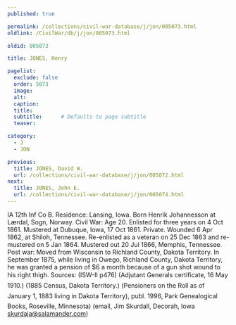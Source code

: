 ```yaml
---
published: true

permalink: /collections/civil-war-database/j/jon/005073.html
oldlink: /CivilWar/db/j/jon/005073.html

oldid: 005073

title: JONES, Henry

pagelist:
  exclude: false
  order: 5073
  image: 
  alt:
  caption:
  title:
  subtitle:      # Defaults to page subtitle
  teaser:

category: 
  - J 
  - JON

previous:
  title: JONES, David W.
  url: /collections/civil-war-database/j/jon/005072.html  
next:
  title: JONES, John E.
  url: /collections/civil-war-database/j/jon/005074.html   
---
```

IA 12th Inf Co B. Residence: Lansing, Iowa. Born Henrik Johannesson at L&aelig;rdal, Sogn, Norway. Civil War: Age 20. Enlisted for three years on 4 Oct 1861. Mustered at Dubuque, Iowa, 17 Oct 1861. Private. Wounded 6 Apr 1862, at Shiloh, Tennessee. Re-enlisted as a veteran on 25 Dec 1863 and re-mustered on 5 Jan 1864. Mustered out 20 Jul 1866, Memphis, Tennessee. Post war: Moved from Wisconsin to Richland County, Dakota Territory. In September 1875, while living in Owego, Richland County, Dakota Territory, he was granted a pension of $6 a month because of a gun shot wound to his right thigh. Sources: (ISW-II p476) (Adjutant General&#146;s certificate, 16 May 1910.) (1885 Census, Dakota Territory.) (&#147;Pensioners on the Roll as of January 1, 1883 living in Dakota Territory)&#148;, publ. 1996, Park Genealogical Books, Roseville, Minnesota) (email, Jim Skurdall, Decorah, Iowa [skurdaja@salamander.com](mailto:skurdaja@salamander.com))